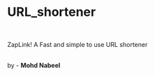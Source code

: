 # URL_shortener
<br>
<p>ZapLink! A Fast and simple to use URL shortener</p>
<br>
by - <b>Mohd Nabeel</b>
